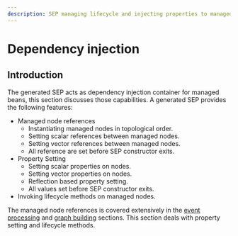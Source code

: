 ```yaml
---
description: SEP managing lifecycle and injecting properties to managed nodes
---
```


# Dependency injection

## Introduction

The generated SEP acts as dependency injection container for managed beans, this section discusses those capabilities. A generated SEP provides the following features:

* Managed node references
  * Instantiating managed nodes in topological order.
  * Setting scalar references between managed nodes.
  * Setting vector references between managed nodes.
  * All reference are set before SEP constructor exits.
* Property Setting
  * Setting scalar properties on nodes.
  * Setting vector properties on nodes.
  * Reflection based property setting.
  * All values set before SEP constructor exits.
* Invoking lifecycle methods on managed nodes.

The managed node references is covered extensively in the [event processing](../child-2/) and [graph building](../graph-building-primitives/) sections. This section deals with property setting and lifecycle methods.

